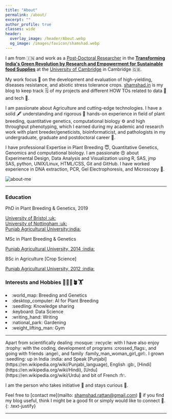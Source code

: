```yaml
---
title: "About"
permalink: /about/
excerpt: ""
author_profile: true
classes: wide
header:
  overlay_image: /header/About.webp
  og_image: /images/favicon/shamshad.webp
---
```


I am from :india: and work as a [Post-Doctoral Researcher](https://tigr2ess.globalfood.cam.ac.uk/staff/dr-mohammad-shamshad) in the **[Transforming India's Green Revolution by Research and Empowerment for Sustainable food Supplies](https://tigr2ess.globalfood.cam.ac.uk/fps/FP3)** at the [University of Cambridge](https://tigr2ess.globalfood.cam.ac.uk/staff/dr-mohammad-shamshad) in Cambridge :uk:.

My work focus :dart: on the development and evaluation of high-yielding, diseases resistance, and abiotic stress tolerance crops. [shamshad.in](https://www.shamshad.in) is my blog to keep track :spiral_notepad: of my projects and different HOW TOs related to data :microscope: and tech :satellite:.

I am passionate about Agriculture and cutting-edge technologies. I have a solid :fountain_pen: understanding and rigorous :pushpin: hands-on experience in field of plant breeding, quantitative genetics, computational biology :gear: and high throughput phenotyping, which I earned during my academic and research work with plant breeder/geneticists, bioinformaticist, and pathologists in my undergraduate, graduate and postdoctoral career :hear_no_evil:.

I have professional Expertise in Plant Breeding :innocent:, Quantitative Genetics, Genomics and computational biology. I am passionate :heart_eyes: about Experimental Design, Data Analysis and Visualization using R, SAS, jmp SAS, python, UNIX/Linux, HTML/CSS, Git and GitHub. I have worked experience in DNA extraction, PCR, Gel Electrophoresis, and Microscopy :microscope:.

<img id="about-me" src="/images/Shamshad_Rattan.webp" loading='lazy' alt="about-me">

<hr>
<div class="edu">
<div class="container-item">
<h3>Education <i class="fa-solid fa-school"></i></h3>
<span class="fa-solid fa-graduation-cap"> PhD in Plant Breeding & Genetics, 2019 </span><br> 
<p><a href="https://www.bristol.ac.uk/life-sciences/">University of Bristol :uk:</a><br> 
<a href="https://www.nottingham.ac.uk/biosciences/">University of Nottingham :uk: </a><br>
<a href="https://www.pau.edu/">Punjab Agricultural University:india:</a></p>
<span class="fa-solid fa-graduation-cap"> MSc in Plant Breeding & Genetics</span>
<p><a href="https://www.pau.edu/">Punjab Agricultural University, 2014 :india:</a></p>
<span class="fa-solid fa-graduation-cap"> BSc in  Agriculture [Crop Science]</span> 
<p><a href="https://www.pau.edu/">Punjab Agricultural University, 2012 :india:</a></p>
  </div>
<div class="container-item"><h3>Interests and Hobbies 👨‍💻📝🪴🏋️</h3>
<div id="int">
  <li>:world_map: Breeding and Genetics<br></li>
  <li>:desktop_computer: AI for Plant Breeding<br></li>                  
  <li>:seedling: Knowledge sharing<br></li>
  <li>:keyboard: Data Science<br></li>
  <li>:writing_hand: Writing<br></li>
  <li>:national_park: Gardening<br></li>
  <li>:weight_lifting_man: Gym<br></li>
</div>
</div>
</div>
<hr>
Apart from scientifically dealing :mosque: :recycle: with I have also enjoy :trophy: with the coding, development of programs :crossed_flags:, and going with friends :angel:, and family :family_man_woman_girl_girl:. I grown :seedling: up in India :india: and Speak [Punjabi](https://en.wikipedia.org/wiki/Punjabi_language), English :gb:, [Hindi](https://en.wikipedia.org/wiki/Hindi), [Urdu](https://en.wikipedia.org/wiki/Urdu) and bit of French :fr:.

I am the person who takes initiative :baby_bottle: and stays curious :eagle:.

Feel free to [contact me](mailto: shamshad.rattan@gmail.com) :envelope_with_arrow: if you find my blog useful, think I might be a good fit or simply would like to connect :medal_sports:.
{: .text-justify}

<hr>
